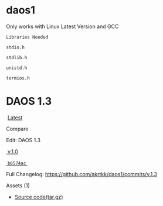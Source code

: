 # daos1
Only works with Linux Latest Version and GCC

``` 
Libraries Needed
```

` stdio.h `

` stdlib.h `

` unistd.h `

` termios.h ` 

DAOS 1.3
========

 [Latest](https://github.com/akrtkk/daos1/releases/latest)

Compare

[](https://github.com/akrtkk/daos1/releases/edit/v.1.3)Edit: DAOS 1.3

[ v.1.0](https://github.com/akrtkk/daos1/tree/v.1.3)

[ `b6574ac` ](https://github.com/akrtkk/daos1/commit/b6574ac349fde3c2337f7cf3e20f24e94829e26b)

Full Changelog: <https://github.com/akrtkk/daos1/commits/v.1.3>

Assets (1)


-   [Source code(tar.gz)](https://github.com/akrtkk/daos1/archive/refs/tags/v.1.0.tar.gz)
